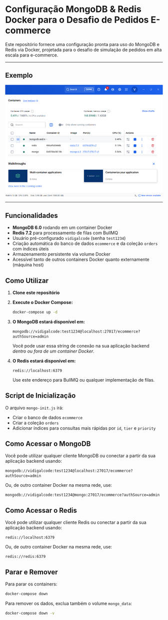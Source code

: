 # Configuração MongoDB & Redis Docker para o Desafio de Pedidos E-commerce

Este repositório fornece uma configuração pronta para uso do MongoDB e Redis via Docker, projetada para o desafio de simulação de pedidos em alta escala para e-commerce.

---

## Exemplo

<img src="/mongodb-and-redis/example/mongodb-example.png" alt="" width="800"/> 

---

## Funcionalidades

- **MongoDB 6.0** rodando em um container Docker
- **Redis 7.2** para processamento de filas com BullMQ
- Usuário pré-configurado `vidigalcode` (senha `test1234`)
- Criação automática do banco de dados `ecommerce` e da coleção `orders` com índices úteis
- Armazenamento persistente via volume Docker
- Acessível tanto de outros containers Docker quanto externamente (máquina host)

## Como Utilizar

1. **Clone este repositório**
2. **Execute o Docker Compose:**

   ```bash
   docker-compose up -d
   ```

3. **O MongoDB estará disponível em:**

   ```
   mongodb://vidigalcode:test1234@localhost:27017/ecommerce?authSource=admin
   ```

   Você pode usar essa string de conexão na sua aplicação backend *dentro ou fora de um container Docker*.

4. **O Redis estará disponível em:**

   ```
   redis://localhost:6379
   ```

   Use este endereço para BullMQ ou qualquer implementação de filas.

## Script de Inicialização

O arquivo `mongo-init.js` irá:
- Criar o banco de dados `ecommerce`
- Criar a coleção `orders`
- Adicionar índices para consultas mais rápidas por `id`, `tier` e `priority`

## Como Acessar o MongoDB

Você pode utilizar qualquer cliente MongoDB ou conectar a partir da sua aplicação backend usando:

```
mongodb://vidigalcode:test1234@localhost:27017/ecommerce?authSource=admin
```

Ou, de outro container Docker na mesma rede, use:

```
mongodb://vidigalcode:test1234@mongo:27017/ecommerce?authSource=admin
```

## Como Acessar o Redis

Você pode utilizar qualquer cliente Redis ou conectar a partir da sua aplicação backend usando:

```
redis://localhost:6379
```

Ou, de outro container Docker na mesma rede, use:

```
redis://redis:6379
```

## Parar e Remover

Para parar os containers:

```bash
docker-compose down
```

Para remover os dados, exclua também o volume `mongo_data`:

```bash
docker-compose down -v
```



